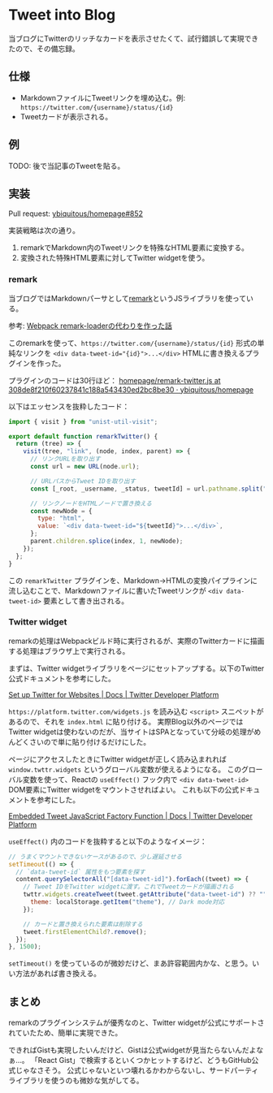 # Tweet into Blog

当ブログにTwitterのリッチなカードを表示させたくて、試行錯誤して実現できたので、その備忘録。

## 仕様

- MarkdownファイルにTweetリンクを埋め込む。例: `https://twitter.com/{username}/status/{id}`
- Tweetカードが表示される。

## 例

TODO: 後で当記事のTweetを貼る。

## 実装

Pull request: [ybiquitous/homepage#852](https://github.com/ybiquitous/homepage/pull/852)

実装戦略は次の通り。

1. remarkでMarkdown内のTweetリンクを特殊なHTML要素に変換する。
2. 変換された特殊HTML要素に対してTwitter widgetを使う。

### remark

当ブログではMarkdownパーサとして[remark](https://remark.js.org/)というJSライブラリを使っている。

参考: [Webpack remark-loaderの代わりを作った話](../2021/yet-another-remark-loader.md)

このremarkを使って、`https://twitter.com/{username}/status/{id}` 形式の単純なリンクを `<div data-tweet-id="{id}">...</div>` HTMLに書き換えるプラグインを作った。

プラグインのコードは30行ほど：
[homepage/remark-twitter.js at 308de8f210f60237841c188a543430ed2bc8be30 · ybiquitous/homepage](https://github.com/ybiquitous/homepage/blob/308de8f210f60237841c188a543430ed2bc8be30/src/remark/remark-twitter.js)

以下はエッセンスを抜粋したコード：

```js
import { visit } from "unist-util-visit";

export default function remarkTwitter() {
  return (tree) => {
    visit(tree, "link", (node, index, parent) => {
      // リンクURLを取り出す
      const url = new URL(node.url);

      // URLパスからTweet IDを取り出す
      const [_root, _username, _status, tweetId] = url.pathname.split("/", 4);

      // リンクノードをHTMLノードで置き換える
      const newNode = {
        type: "html",
        value: `<div data-tweet-id="${tweetId}">...</div>`,
      };
      parent.children.splice(index, 1, newNode);
    });
  };
}
```

この `remarkTwitter` プラグインを、Markdown→HTMLの変換パイプラインに流し込むことで、Markdownファイルに書いたTweetリンクが `<div data-tweet-id>` 要素として書き出される。

### Twitter widget

remarkの処理はWebpackビルド時に実行されるが、実際のTwitterカードに描画する処理はブラウザ上で実行される。

まずは、Twitter widgetライブラリをページにセットアップする。以下のTwitter公式ドキュメントを参考にした。

[Set up Twitter for Websites | Docs | Twitter Developer Platform](https://developer.twitter.com/en/docs/twitter-for-websites/javascript-api/guides/set-up-twitter-for-websites)

`https://platform.twitter.com/widgets.js` を読み込む `<script>` スニペットがあるので、それを `index.html` に貼り付ける。
実際Blog以外のページではTwitter widgetは使わないのだが、当サイトはSPAとなっていて分岐の処理がめんどくさいので単に貼り付けるだけにした。

ページにアクセスしたときにTwitter widgetが正しく読み込まれれば `window.twttr.widgets` というグローバル変数が使えるようになる。
このグローバル変数を使って、Reactの `useEffect()` フック内で `<div data-tweet-id>` DOM要素にTwitter widgetをマウントさせればよい。
これも以下の公式ドキュメントを参考にした。

[Embedded Tweet JavaScript Factory Function | Docs | Twitter Developer Platform](https://developer.twitter.com/en/docs/twitter-for-websites/embedded-tweets/guides/embedded-tweet-javascript-factory-function)

`useEffect()` 内のコードを抜粋すると以下のようなイメージ：

```js
// うまくマウントできないケースがあるので、少し遅延させる
setTimeout(() => {
  // `data-tweet-id` 属性をもつ要素を探す
  content.querySelectorAll("[data-tweet-id]").forEach((tweet) => {
    // Tweet IDをTwitter widgetに渡す。これでTweetカードが描画される
    twttr.widgets.createTweet(tweet.getAttribute("data-tweet-id") ?? "", tweet, {
      theme: localStorage.getItem("theme"), // Dark mode対応
    });

    // カードと置き換えられた要素は削除する
    tweet.firstElementChild?.remove();
  });
}, 1500);
```

`setTimeout()` を使っているのが微妙だけど、まあ許容範囲内かな、と思う。いい方法があれば書き換える。

## まとめ

remarkのプラグインシステムが優秀なのと、Twitter widgetが公式にサポートされていたため、簡単に実現できた。

できればGistも実現したいんだけど、Gistは公式widgetが見当たらないんだよなぁ…。
「React Gist」で検索するといくつかヒットするけど、どうもGitHub公式じゃなさそう。
公式じゃないといつ壊れるかわからないし、サードパーティライブラリを使うのも微妙な気がしてる。
